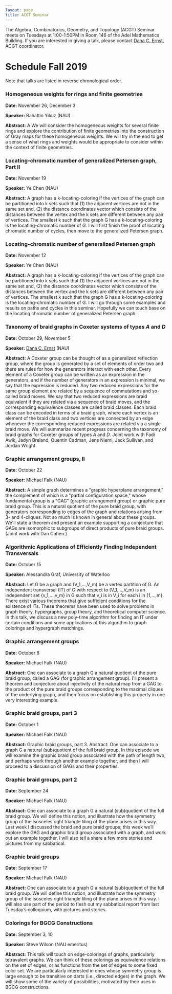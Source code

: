 ```yaml
---
layout: page
title: ACGT Seminar
---
```


The Algebra, Combinatorics, Geometry, and Topology (ACGT) Seminar meets on Tuesdays at 1:00-1:50PM in Room 146 of the Adel Mathematics Building. If you are interested in giving a talk, please contact [Dana C. Ernst](http://danaernst.com), ACGT coordinator.

# Schedule Fall 2019 #

Note that talks are listed in reverse chronological order.

### Homogeneous weights for rings and finite geometries

**Date:** November 26, December 3

**Speaker:** Bahattin Yildiz (NAU)

**Abstract:** A We will consider the homogeneous weights for several finite rings and explore the contribution of finite geometries into the construction of Gray maps for these homogeneous weights. We will try in the end to get a sense of what rings and weights would be appropriate to consider within the context of finite geometries.


### Locating-chromatic number of generalized Petersen graph, Part II

**Date:** November 19

**Speaker:** Ye Chen (NAU)

**Abstract:** A graph has a k-locating-coloring if the vertices of the graph can be partitioned into k sets such that (1) the adjacent vertices are not in the same set and, (2) the distance coordinates vector which consists of the distances between the vertex and the k sets are different between any pair of vertices. The smallest k such that the graph G has a k-locating-coloring is the locating-chromatic number of G. I will first finish the proof of locating chromatic number of cycles, then move to the generalized Petersen graph.

### Locating-chromatic number of generalized Petersen graph

**Date:** November 12

**Speaker:** Ye Chen (NAU)

**Abstract:** A graph has a k-locating-coloring if the vertices of the graph can be partitioned into k sets such that (1) the adjacent vertices are not in the same set and, (2) the distance coordinates vector which consists of the distances between the vertex and the k sets are different between any pair of vertices. The smallest k such that the graph G has a k-locating-coloring is the locating-chromatic number of G. I will go through some examples and results on paths and cycles in this seminar. Hopefully we can touch base on the locating chromatic number of generalized Petersen graph.

### Taxonomy of braid graphs in Coxeter systems of types $A$ and $D$

**Date:** October 29, November 5

**Speaker:** [Dana C. Ernst](http:/danaernst.com) (NAU)

**Abstract:** A Coxeter group can be thought of as a generalized reflection group, where the group is generated by a set of elements of order two and there are rules for how the generators interact with each other. Every element of a Coxeter group can be written as an expression in the generators, and if the number of generators in an expression is minimal, we say that the expression is reduced. Any two reduced expressions for the same group element are related by a sequence of commutations and so-called braid moves. We say that two reduced expressions are braid equivalent if they are related via a sequence of braid moves, and the corresponding equivalence classes are called braid classes. Each braid class can be encoded in terms of a braid graph, where each vertex is an element of the braid class and two vertices are connected by an edge whenever the corresponding reduced expressions are related via a single braid move. We will summarize recent progress concerning the taxonomy of braid graphs for Coxeter groups of types $A$ and $D$. Joint work with Fadi Awik, Jadyn Breland, Quentin Cadman, Jens Niemi, Jack Sullivan, and Jordan Wright.

### Graphic arrangement groups, II

**Date:** October 22

**Speaker:** Michael Falk (NAU)

**Abstract:** A simple graph determines a "graphic hyperplane arrangement," the complement of which is a "partial configuration space," whose fundamental group is a "GAG" (graphic arrangement group) or graphic pure braid group. This is a natural quotient of the pure braid group, with generators corresponding to edges of the graph and relations arising from 3- and 4-cliques. Not so much is known in general about these groups. We'll state a theorem and present an example supporting a conjecture that GAGs are isomorphic to subgroups of direct products of pure braid groups. (Joint work with Dan Cohen.)

### Algorithmic Applications of Efficiently Finding Independent Transversals

**Date:** October 15

**Speaker:** Alessandra Graf, University of Waterloo

**Abstract:** Let G be a graph and (V_1,...,V_m) be a vertex partition of G. An independent transversal (IT) of G with respect to (V_1,...,V_m) is an independent set {v_1,...,v_m} in G such that v_i is in V_i for each i in {1,...,m}. There exist various theorems that give sufficient conditions for the existence of ITs. These theorems have been used to solve problems in graph theory, hypergraphs, group theory, and theoretical computer science.
In this talk, we discuss a new poly-time algorithm for finding an IT under certain conditions and some applications of this algorithm to graph colorings and hypergraph matchings.

### Graphic arrangement groups

**Date:** October 8

**Speaker:** Michael Falk (NAU)

**Abstract:** One can associate to a graph G a natural quotient of the pure braid group, called a GAG (for graphic arrangement group). I'll present a theorem and conjecture about injectivity of the natural map from a GAG to the product of the pure braid groups corresponding to the maximal cliques of the  underlying graph, and then focus on establishing this property in one very interesting example.

### Graphic braid groups, part 3

**Date:** October 1

**Speaker:** Michael Falk (NAU)

**Abstract:** Graphic braid groups, part 3.
Abstract: One can associate to a graph G a natural (sub)quotient of the full braid group. In this episode we will examine the graphic braid group associated with the path of length two, and perhaps work through another example together, and then I will proceed to a discussion of GAGs and their properties.


### Graphic braid groups, part 2

**Date:** September 24

**Speaker:** Michael Falk (NAU)

**Abstract:** One can associate to a graph G a natural (sub)quotient of the full braid group. We will define this notion, and illustrate how the symmetry group of the isosceles right triangle tiling of the plane arises in this way. Last week I discussed the braid and pure braid groups; this week we’ll explore the GAG and graphic braid group associated with a graph, and work out an example together. I will also tell a share a few more stories and pictures from my sabbatical.

### Graphic braid groups

**Date:** September 17

**Speaker:** Michael Falk (NAU)

**Abstract:** One can associate to a graph G a natural (sub)quotient of the full braid group. We will define this notion, and illustrate how the symmetry group of the isosceles right triangle tiling of the plane arises in this way. I will also use part of the period to flesh out my sabbatical report from last Tuesday’s colloquium, with pictures and stories.

### Colorings for BGCG Constructions

**Date:** September 3, 10

**Speaker:** Steve Wilson (NAU emeritus)

**Abstract:** This talk will touch on edge-colorings of graphs, particularly tetravalent graphs.  We can think of these colorings as equivalence relations on the set of edges, or as functions from the set of edges to some fixed color set.  We are particularly interested in ones whose symmetry group is large enough to be transitive on darts (i.e., directed edges) in the graph.   We will show some of the variety of possibilities, motivated by their uses in BGCG constructions.

